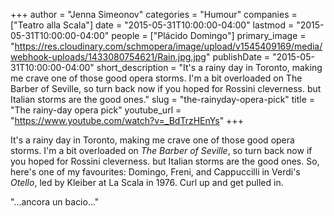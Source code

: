 +++
author = "Jenna Simeonov"
categories = "Humour"
companies = ["Teatro alla Scala"]
date = "2015-05-31T10:00:00-04:00"
lastmod = "2015-05-31T10:00:00-04:00"
people = ["Plácido Domingo"]
primary_image = "https://res.cloudinary.com/schmopera/image/upload/v1545409169/media/webhook-uploads/1433080754621/Rain.jpg.jpg"
publishDate = "2015-05-31T10:00:00-04:00"
short_description = "It&#039;s a rainy day in Toronto, making me crave one of those good opera storms. I&#039;m a bit overloaded on The Barber of Seville, so turn back now if you hoped for Rossini cleverness. but Italian storms are the good ones."
slug = "the-rainyday-opera-pick"
title = "The rainy-day opera pick"
youtube_url = "https://www.youtube.com/watch?v=_BdTrzHEnYs"
+++

It's a rainy day in Toronto, making me crave one of those good opera storms. I'm a bit overloaded on *The Barber of Seville*, so turn back now if you hoped for Rossini cleverness. but Italian storms are the good ones. So, here's one of my favourites: Domingo, Freni, and Cappuccilli in Verdi's *Otello*, led by Kleiber at La Scala in 1976. Curl up and get pulled in.

"...ancora un bacio..."
